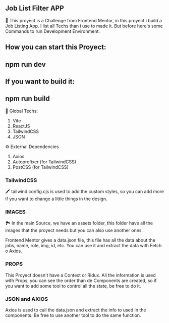 ## Job List Filter APP ##

🔧 This proyect is a Challenge from Frontend Mentor, in this proyect i build a Job Listing App. I list all Techs than i use to made it. But before here's some Commands to run Development Environment.


How you can start this Proyect: 
-------------------------------
npm run dev
-------------------------------


If you want to build it: 
-------------------------------
npm run build
-------------------------------


🧩 Global Techs:

1. Vite
2. ReactJS
3. TailwindCSS
4. JSON

⚙️ External Dependencies

1. Axios
2. Autoprefixer (for TailwindCSS)
3. PostCSS (for TailwindCSS)

### TailwindCSS ### 

🖍️ tailwind.config.cjs is used to add the custom styles, so you can add more if you want to change a little things in the design.

### IMAGES ### 

🏞️ In the main Source, we have an assets folder, this folder have all the images that the proyect needs but you can also use another ones. 

Frontend Mentor gives a data.json file, this file has all the data about the jobs, name, role, img, id, etc. You can use it and extract the data with Fetch o Axios.

### PROPS ### 

This Proyect doesn't have a Context or Ridux. All the information is used with Props, you can see the order than de Components are created, so if you want to add some tool to control all the state, be free to do it.

### JSON and AXIOS ###

Axios is used to call the data.json and extract the info to used in the components. Be free to use another tool to do the same function.